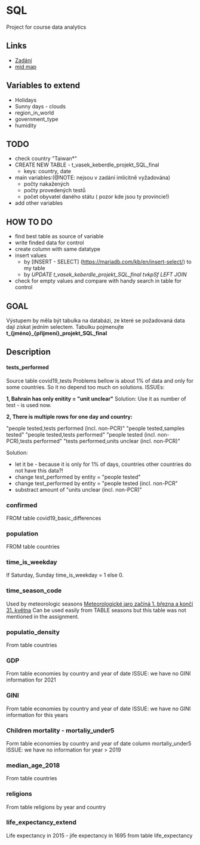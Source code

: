 # SQL
Project for course data analytics

## Links
* [Zadání](https://learn.engeto.com/cs/kurz/cviceni-pro-datovou-akademii/studium/DbO2pMl8SIykg9ucGXCxdA/projekty/sql)
* [mid map](https://orgpad.com/s/96eLznMNsrF)

## Variables to extend
* Holidays
* Sunny days - clouds
* region_in_world
* government_type
* humidity


## TODO
* check country "Taiwan*" 
* CREATE NEW TABLE - t_vasek_keberdle_projekt_SQL_final
  * keys: country, date
* main variables:(@NOTE: nejsou v zadání imlicitně vyžadována) 
  * počty nakažených
  * počty provedených testů
  * počet obyvatel daného státu ( pozor kde jsou ty provincie!)
* add other variables

## HOW TO DO

* find best table as source of variable
* write finded data for control 
* create column with same datatype
* insert values 
  * by [INSERT  - SELECT] (https://mariadb.com/kb/en/insert-select/) to my table
  * by *UPDATE t_vasek_keberdle_projekt_SQL_final tvkpSf LEFT JOIN*
* check for empty values and compare with handy search in table for control 


## GOAL
Výstupem by měla být tabulka na databázi, ze které se požadovaná data dají získat jedním selectem. Tabulku pojmenujte **t_{jméno}_{příjmení}_projekt_SQL_final**


## Description
#### tests_performed
Source table covid19_tests
Problems bellow is about 1% of data and only for some countries. So it no depend too much on solutions.
ISSUEs:
 
**1, Bahrain has only enitity = "unit unclear"** 
Solution: Use it as number of test - is used now.

**2, There is multiple rows for one day and country:**

"people tested,tests performed (incl. non-PCR)"
"people tested,samples tested"
"people tested,tests performed"
"people tested (incl. non-PCR),tests performed"
"tests performed,units unclear (incl. non-PCR)"

Solution: 
* let it be - because it is only for 1% of days, countries other countries do not have this data?! 
* change test_performed by entity = "people tested"
* change test_performed by entity = "people tested (incl. non-PCR"
* substract amount of "units unclear (incl. non-PCR)" 

### confirmed

FROM table covid19_basic_differences

### population
FROM table countries

### time_is_weekday
If Saturday, Sunday time_is_weekday = 1 else 0.

### time_season_code
Used by meteorologic seasons [Meteorologické jaro začíná 1. března a končí 31. května](https://cs.wikipedia.org/wiki/Ro%C4%8Dn%C3%AD_obdob%C3%AD)
Can be used easily from TABLE seasons but this table was not mentioned in the assignment.

### populatio_density
From table countries

### GDP
From table economies by country and year of date
ISSUE: we have no GINI information for 2021

### GINI
From table economies by country and year of date
ISSUE: we have no GINI information for this years

### Children mortality - mortaliy_under5
Form table economies by country and year of date column mortaliy_under5
ISSUE: we have no information for year > 2019

### median_age_2018
From table countries

### religions
From table religions by year and country

### life_expectancy_extend
Life expectancy in 2015 - jife expectancy in 1695 from table life_expectancy

